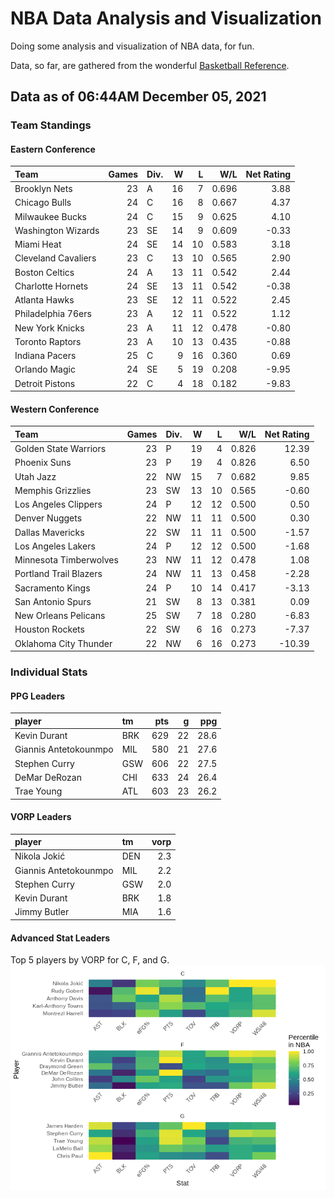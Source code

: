 # NBA Data Analysis and Visualization

Doing some analysis and visualization of NBA data, for fun.

Data, so far, are gathered from the wonderful [Basketball
Reference](https://www.basketball-reference.com/).

## Data as of 06:44AM December 05, 2021

### Team Standings

#### Eastern Conference

| Team                | Games | Div. |  W |  L |   W/L | Net Rating |
| :------------------ | ----: | :--- | -: | -: | ----: | ---------: |
| Brooklyn Nets       |    23 | A    | 16 |  7 | 0.696 |       3.88 |
| Chicago Bulls       |    24 | C    | 16 |  8 | 0.667 |       4.37 |
| Milwaukee Bucks     |    24 | C    | 15 |  9 | 0.625 |       4.10 |
| Washington Wizards  |    23 | SE   | 14 |  9 | 0.609 |     \-0.33 |
| Miami Heat          |    24 | SE   | 14 | 10 | 0.583 |       3.18 |
| Cleveland Cavaliers |    23 | C    | 13 | 10 | 0.565 |       2.90 |
| Boston Celtics      |    24 | A    | 13 | 11 | 0.542 |       2.44 |
| Charlotte Hornets   |    24 | SE   | 13 | 11 | 0.542 |     \-0.38 |
| Atlanta Hawks       |    23 | SE   | 12 | 11 | 0.522 |       2.45 |
| Philadelphia 76ers  |    23 | A    | 12 | 11 | 0.522 |       1.12 |
| New York Knicks     |    23 | A    | 11 | 12 | 0.478 |     \-0.80 |
| Toronto Raptors     |    23 | A    | 10 | 13 | 0.435 |     \-0.88 |
| Indiana Pacers      |    25 | C    |  9 | 16 | 0.360 |       0.69 |
| Orlando Magic       |    24 | SE   |  5 | 19 | 0.208 |     \-9.95 |
| Detroit Pistons     |    22 | C    |  4 | 18 | 0.182 |     \-9.83 |

#### Western Conference

| Team                   | Games | Div. |  W |  L |   W/L | Net Rating |
| :--------------------- | ----: | :--- | -: | -: | ----: | ---------: |
| Golden State Warriors  |    23 | P    | 19 |  4 | 0.826 |      12.39 |
| Phoenix Suns           |    23 | P    | 19 |  4 | 0.826 |       6.50 |
| Utah Jazz              |    22 | NW   | 15 |  7 | 0.682 |       9.85 |
| Memphis Grizzlies      |    23 | SW   | 13 | 10 | 0.565 |     \-0.60 |
| Los Angeles Clippers   |    24 | P    | 12 | 12 | 0.500 |       0.50 |
| Denver Nuggets         |    22 | NW   | 11 | 11 | 0.500 |       0.30 |
| Dallas Mavericks       |    22 | SW   | 11 | 11 | 0.500 |     \-1.57 |
| Los Angeles Lakers     |    24 | P    | 12 | 12 | 0.500 |     \-1.68 |
| Minnesota Timberwolves |    23 | NW   | 11 | 12 | 0.478 |       1.08 |
| Portland Trail Blazers |    24 | NW   | 11 | 13 | 0.458 |     \-2.28 |
| Sacramento Kings       |    24 | P    | 10 | 14 | 0.417 |     \-3.13 |
| San Antonio Spurs      |    21 | SW   |  8 | 13 | 0.381 |       0.09 |
| New Orleans Pelicans   |    25 | SW   |  7 | 18 | 0.280 |     \-6.83 |
| Houston Rockets        |    22 | SW   |  6 | 16 | 0.273 |     \-7.37 |
| Oklahoma City Thunder  |    22 | NW   |  6 | 16 | 0.273 |    \-10.39 |

### Individual Stats

#### PPG Leaders

| player                | tm  | pts |  g |  ppg |
| :-------------------- | :-- | --: | -: | ---: |
| Kevin Durant          | BRK | 629 | 22 | 28.6 |
| Giannis Antetokounmpo | MIL | 580 | 21 | 27.6 |
| Stephen Curry         | GSW | 606 | 22 | 27.5 |
| DeMar DeRozan         | CHI | 633 | 24 | 26.4 |
| Trae Young            | ATL | 603 | 23 | 26.2 |

#### VORP Leaders

| player                | tm  | vorp |
| :-------------------- | :-- | ---: |
| Nikola Jokić          | DEN |  2.3 |
| Giannis Antetokounmpo | MIL |  2.2 |
| Stephen Curry         | GSW |  2.0 |
| Kevin Durant          | BRK |  1.8 |
| Jimmy Butler          | MIA |  1.6 |

#### Advanced Stat Leaders

Top 5 players by VORP for C, F, and G.
![](README_files/figure-gfm/README-unnamed-chunk-7-1.png)<!-- -->
